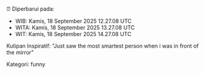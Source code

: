 ⏰ Diperbarui pada:
- WIB: Kamis, 18 September 2025 12.27.08 UTC
- WITA: Kamis, 18 September 2025 13.27.08 UTC
- WIT: Kamis, 18 September 2025 14.27.08 UTC

Kutipan Inspiratif:
"Just saw the most smartest person when i was in front of the mirror"


Kategori: funny

